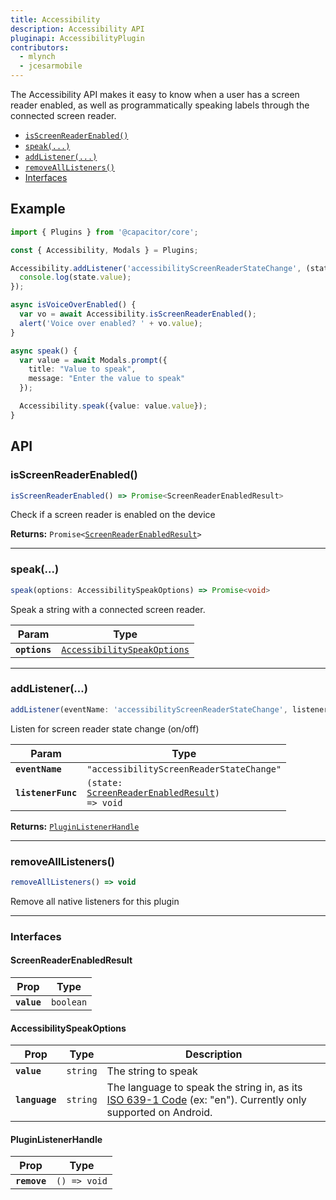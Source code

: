 ```yaml
---
title: Accessibility
description: Accessibility API
pluginapi: AccessibilityPlugin
contributors:
  - mlynch
  - jcesarmobile
---
```


<plugin-platforms platforms="pwa,ios,android"></plugin-platforms>

The Accessibility API makes it easy to know when a user has a screen reader enabled, as well as programmatically speaking
labels through the connected screen reader.

<docgen-index>

* [`isScreenReaderEnabled()`](#isscreenreaderenabled)
* [`speak(...)`](#speak)
* [`addListener(...)`](#addlistener)
* [`removeAllListeners()`](#removealllisteners)
* [Interfaces](#interfaces)

</docgen-index>

## Example

```typescript
import { Plugins } from '@capacitor/core';

const { Accessibility, Modals } = Plugins;

Accessibility.addListener('accessibilityScreenReaderStateChange', (state) => {
  console.log(state.value);
});

async isVoiceOverEnabled() {
  var vo = await Accessibility.isScreenReaderEnabled();
  alert('Voice over enabled? ' + vo.value);
}

async speak() {
  var value = await Modals.prompt({
    title: "Value to speak",
    message: "Enter the value to speak"
  });

  Accessibility.speak({value: value.value});
}
```

## API

<docgen-api>

<!--Update the source file JSDoc comments and rerun docgen to update the docs below-->

### isScreenReaderEnabled()

```typescript
isScreenReaderEnabled() => Promise<ScreenReaderEnabledResult>
```

Check if a screen reader is enabled on the device

**Returns:** <code>Promise&lt;<a href="#screenreaderenabledresult">ScreenReaderEnabledResult</a>&gt;</code>

--------------------


### speak(...)

```typescript
speak(options: AccessibilitySpeakOptions) => Promise<void>
```

Speak a string with a connected screen reader.

| Param         | Type                                                                            |
| ------------- | ------------------------------------------------------------------------------- |
| **`options`** | <code><a href="#accessibilityspeakoptions">AccessibilitySpeakOptions</a></code> |

--------------------


### addListener(...)

```typescript
addListener(eventName: 'accessibilityScreenReaderStateChange', listenerFunc: ScreenReaderStateChangeCallback) => PluginListenerHandle
```

Listen for screen reader state change (on/off)

| Param              | Type                                                                                                |
| ------------------ | --------------------------------------------------------------------------------------------------- |
| **`eventName`**    | <code>"accessibilityScreenReaderStateChange"</code>                                                 |
| **`listenerFunc`** | <code>(state: <a href="#screenreaderenabledresult">ScreenReaderEnabledResult</a>) =&gt; void</code> |

**Returns:** <code><a href="#pluginlistenerhandle">PluginListenerHandle</a></code>

--------------------


### removeAllListeners()

```typescript
removeAllListeners() => void
```

Remove all native listeners for this plugin

--------------------


### Interfaces


#### ScreenReaderEnabledResult

| Prop        | Type                 |
| ----------- | -------------------- |
| **`value`** | <code>boolean</code> |


#### AccessibilitySpeakOptions

| Prop           | Type                | Description                                                                                                                                                             |
| -------------- | ------------------- | ----------------------------------------------------------------------------------------------------------------------------------------------------------------------- |
| **`value`**    | <code>string</code> | The string to speak                                                                                                                                                     |
| **`language`** | <code>string</code> | The language to speak the string in, as its [ISO 639-1 Code](https://www.loc.gov/standards/iso639-2/php/code_list.php) (ex: "en"). Currently only supported on Android. |


#### PluginListenerHandle

| Prop         | Type                       |
| ------------ | -------------------------- |
| **`remove`** | <code>() =&gt; void</code> |

</docgen-api>
